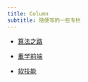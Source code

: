 ```yaml
---
title: Column
subtitle: 随便写的一些专栏
---
```


* [算法之路](/algorithm)

* [重学前端](/restart)

* [软技能](/soft-skill)